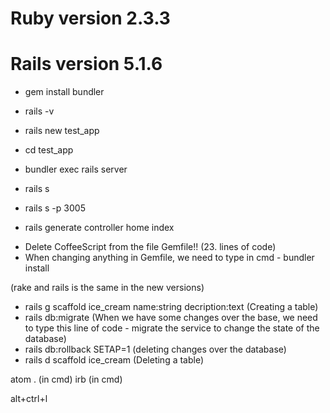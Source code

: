 # Ruby version 2.3.3
# Rails version 5.1.6

- gem install bundler
- rails -v
- rails new test_app
- cd test_app

- bundler exec rails server
- rails s
- rails s -p 3005

- rails generate controller home index

* Delete CoffeeScript from the file Gemfile!! (23. lines of code)
* When changing anything in Gemfile, we need to type in cmd - bundler install

(rake and rails is the same in the new versions)

- rails g scaffold ice_cream name:string decription:text (Creating a table)
- rails db:migrate (When we have some changes over the base, we need to type this line of code - migrate the service to change the state of the database)
- rails db:rollback SETAP=1 (deleting changes over the database)
- rails d scaffold ice_cream (Deleting a table)

atom . (in cmd)
irb (in cmd)

alt+ctrl+l

